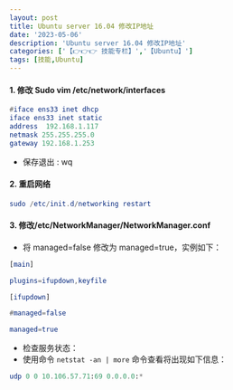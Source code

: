 ```yaml
---
layout: post
title: Ubuntu server 16.04 修改IP地址
date: '2023-05-06'
description: 'Ubuntu server 16.04 修改IP地址'
categories: ['【👉👉👉 技能专栏】','【Ubuntu】']
tags: [技能,Ubuntu]
---
```



#### 1. 修改 Sudo vim /etc/network/interfaces

```elm
#iface ens33 inet dhcp
iface ens33 inet static
address  192.168.1.117
netmask 255.255.255.0
gateway 192.168.1.253    
```

- 保存退出 : wq



#### 2. 重启网络

```elm
sudo /etc/init.d/networking restart     
```



#### 3. 修改/etc/NetworkManager/NetworkManager.conf

- 将 managed=false 修改为 managed=true，实例如下：

```elm
[main]

plugins=ifupdown,keyfile

[ifupdown]

#managed=false

managed=true
```

-  检查服务状态：
-  使用命令 `netstat -an | more` 命令查看将出现如下信息：

```elm
udp 0 0 10.106.57.71:69 0.0.0.0:*
```